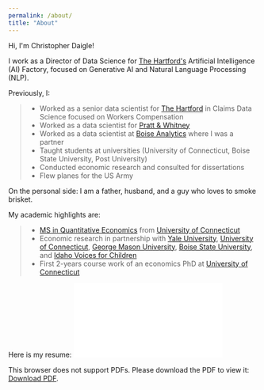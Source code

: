 ```yaml
---
permalink: /about/
title: "About"
---
```


Hi, I'm Christopher Daigle!

I work as a Director of Data Science for [The Hartford's](https://www.thehartford.com) Artificial Intelligence (AI) Factory, focused on Generative AI and Natural Language Processing (NLP).

Previously, I:
> * Worked as a senior data scientist for [The Hartford](https://www.thehartford.com) in Claims Data Science focused on Workers Compensation
> * Worked as a data scientist for [Pratt & Whitney](https://prattwhitney.com/en)
> * Worked as a data scientist at [Boise Analytics](https://medium.com/cam-crow/bye-bye-boise-analytics-7bdc8aad36f9) where I was a partner
> * Taught students at universities (University of Connecticut, Boise State University, Post University)
> * Conducted economic research and consulted for dissertations
> * Flew planes for the US Army

On the personal side: I am a father, husband, and a guy who loves to smoke brisket.

My academic highlights are:
> * [MS in Quantitative Economics](https://msqe.econ.uconn.edu) from [University of Connecticut](https://uconn.edu)
> * Economic research in partnership with [Yale University](https://www.yale.edu), [University of Connecticut](https://uconn.edu), [George Mason University](https://www2.gmu.edu), [Boise State University](https://www.boisestate.edu), and [Idaho Voices for Children](https://www.idahovoices.org)
> * First 2-years course work of an economics PhD at [University of Connecticut](https://uconn.edu)

Here is my resume:
<object data="/assets/docs/230708.pdf" type="application/pdf" width="400px" height="550px">
    <embed src="/assets/docs/230708.pdf">
        <p>This browser does not support PDFs. Please download the PDF to view it: <a href="/assets/docs/230708.pdf">Download PDF</a>.</p>
    </embed>
</object>
